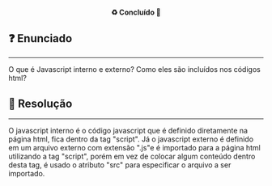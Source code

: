 <h4 align="center"> 
  ♻️ Concluído 🚀
</h4>

## ❓ Enunciado
---
O que é Javascript interno e externo? Como eles são incluídos nos códigos html?

## 📝 Resolução
---
O javascript interno é o código javascript que é definido diretamente na página html, fica dentro da tag "script". Já o javascript externo é definido em um arquivo externo com extensão ".js"e é importado para a página html utilizando a tag "script", porém em vez de colocar algum conteúdo dentro desta tag, é usado o atributo "src" para especificar o arquivo a ser importado.
